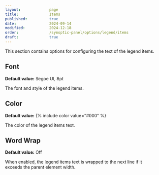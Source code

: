 ```yaml
---
layout:             page
title:              Items
published:          true
date:               2024-09-14
modified:           2024-12-18
order:              /synoptic-panel/options/legend/items
draft:              true
---
```


This section contains options for configuring the text of the legend items.

## Font

**Default value:** Segoe UI, 8pt

The font and style of the legend items.

## Color

**Default value:** {% include color value="#000" %}

The color of the legend items text.

## Word Wrap

**Default value:** Off

When enabled, the legend items text is wrapped to the next line if it exceeds the parent element width.


